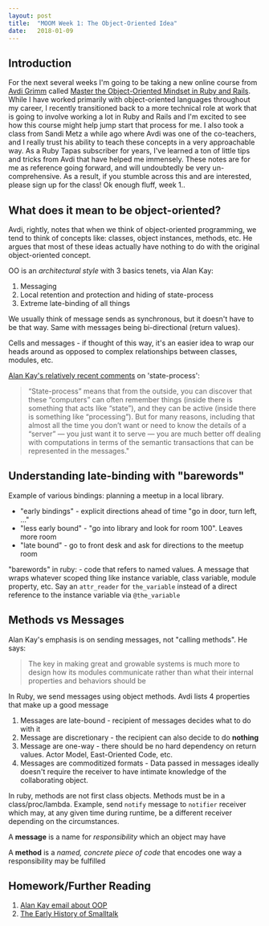 ```yaml
---
layout: post
title:  "MOOM Week 1: The Object-Oriented Idea"
date:   2018-01-09
---
```


## Introduction ##
For the next several weeks I'm going to be taking a new online course from [Avdi Grimm][avdi] called [Master the
Object-Oriented Mindset in Ruby and Rails][moom]. While I have worked primarily with object-oriented languages
throughout my career, I recently transitioned back to a more technical role at work that is going to involve working a
lot in Ruby and Rails and I'm excited to see how this course might help jump start that process for me. I also took a
class from Sandi Metz a while ago where Avdi was one of the co-teachers, and I really trust his ability to teach these
concepts in a very approachable way. As a Ruby Tapas subscriber for years, I've learned a ton of little tips and tricks
from Avdi that have helped me immensely. These notes are for me as reference going forward, and will undoubtedly be very
un-comprehensive. As a result, if you stumble across this and are interested, please sign up for the class! Ok enough fluff, week 1..


## What does it mean to be object-oriented? ##
Avdi, rightly, notes that when we think of object-oriented programming, we tend to think of concepts like: classes,
object instances, methods, etc. He argues that most of these ideas actually have nothing to do with the original
object-oriented concept.

OO is an _architectural style_ with 3 basics tenets, via Alan Kay:
1. Messaging
2. Local retention and protection and hiding of state-process
3. Extreme late-binding of all things

We usually think of message sends as synchronous, but it doesn't have to be that way. Same with messages being
bi-directional (return values).

Cells and messages - if thought of this way, it's an easier idea to wrap our heads around as opposed to complex
relationships between classes, modules, etc.

[Alan Kay's relatively recent comments][kay] on 'state-process':
> “State-process” means that from the outside, you can discover that these “computers” can often remember things (inside
> there is something that acts like “state”), and they can be active (inside there is something like “processing”). But
> for many reasons, including that almost all the time you don’t want or need to know the details of a “server” — you just
> want it to serve — you are much better off dealing with computations in terms of the semantic transactions that can be
> represented in the messages."

## Understanding late-binding with "barewords" ##
Example of various bindings: planning a meetup in a local library.
- "early bindings" - explicit directions ahead of time "go in door, turn left, ..."
- "less early bound" - "go into library and look for room 100". Leaves more room
- "late bound" - go to front desk and ask for directions to the meetup room

"barewords" in ruby: - code that refers to named values. A message that wraps whatever scoped thing like
instance variable, class variable, module property, etc. Say an `attr_reader` for `the_variable` instead of a direct reference to the
instance variable via `@the_variable`

## Methods vs Messages ##
Alan Kay's emphasis is on sending messages, not "calling methods". He says:
> The key in making great and growable systems is much more to design how its modules communicate rather than what their
> internal properties and behaviors should be

In Ruby, we send messages using object methods. Avdi lists 4 properties that make up a good message

1. Messages are late-bound - recipient of messages decides what to do with it
2. Message are discretionary - the recipient can also decide to do **nothing**
3. Message are one-way - there should be no hard dependency on return values. Actor Model, East-Oriented Code, etc.
4. Messages are commoditized formats - Data passed in messages ideally doesn't require the receiver to have intimate
   knowledge of the collaborating object.

In ruby, methods are not first class objects. Methods must be in a class/proc/lambda. Example, send `notify` message to
`notifier` receiver which may, at any given time during runtime, be a different receiver depending on the circumstances.

A **message** is a name for _responsibility_ which an object may have

A **method** is a _named, concrete piece of code_ that encodes one way a responsibility may be fulfilled

## Homework/Further Reading ##
1. [Alan Kay email about OOP][kay-oop]
2. [The Early History of Smalltalk][smalltalk]

[avdi]:https://avdi.codes/
[moom]:https://avdi.codes/moom/
[kay]:https://www.quora.com/What-does-Alan-Kay-mean-when-he-said-OOP-to-me-means-only-messaging-local-retention-and-protection-and-hiding-of-state-process-and-extreme-late-binding-of-all-things-It-can-be-done-in-Smalltalk-and-in-LISP/answer/Alan-Kay-5
[kay-oop]:http://userpage.fu-berlin.de/~ram/pub/pub_jf47ht81Ht/doc_kay_oop_en
[smalltalk]:http://worrydream.com/EarlyHistoryOfSmalltalk/
